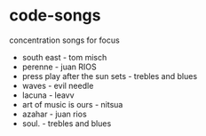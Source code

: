 # code-songs
concentration songs for focus

* south east - tom misch
* perenne - juan RIOS
* press play after the sun sets - trebles and blues
* waves - evil needle
* lacuna - leavv
* art of music is ours - nitsua
* azahar -  juan rios
* soul. - trebles and blues
